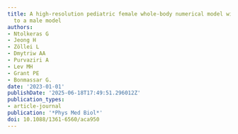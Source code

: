 ```yaml
---
title: A high-resolution pediatric female whole-body numerical model with comparison
  to a male model
authors:
- Ntolkeras G
- Jeong H
- Zöllei L
- Dmytriw AA
- Purvaziri A
- Lev MH
- Grant PE
- Bonmassar G.
date: '2023-01-01'
publishDate: '2025-06-18T17:49:51.296012Z'
publication_types:
- article-journal
publication: '*Phys Med Biol*'
doi: 10.1088/1361-6560/aca950
---
```

